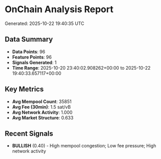 # OnChain Analysis Report
Generated: 2025-10-22 19:40:35 UTC

## Data Summary
- **Data Points**: 96
- **Feature Points**: 96
- **Signals Generated**: 1
- **Time Range**: 2025-10-20 23:40:02.908262+00:00 to 2025-10-22 19:40:33.657117+00:00

## Key Metrics
- **Avg Mempool Count**: 35851
- **Avg Fee (30min)**: 1.5 sat/vB
- **Avg Network Activity**: 1.000
- **Avg Market Structure**: 0.633

## Recent Signals
- **BULLISH** (0.40) - High mempool congestion; Low fee pressure; High network activity
